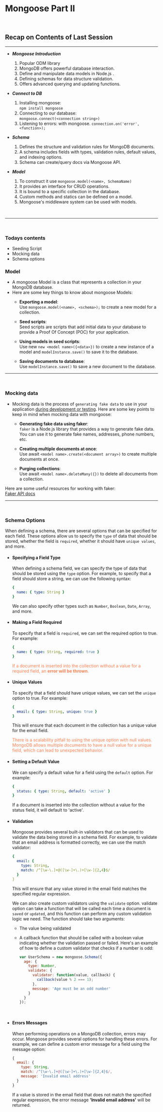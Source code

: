 # Mongoose Part II

<br>

## Recap on Contents of Last Session
---
  - ***Mongoose Introduction***
    1. Popular ODM library
    2. MongoDB offers powerful database interaction.
    3. Define and manipulate data models in Node.js .
    4. Defining schemas for data structure validation.
    5. Offers advanced querying and updating functions.
  
  
  - ***Connect to DB***
    1. Installing mongoose:  
    `npm install mongoose`
    2. Connecting to our database:  
    `mongoose.connect(<connection string>)` 
    3. Listening to errors: with mongoose.  `connection.on('error', <function>);`


  - ***Schema***
    1. Defines the structure and validation rules for MongoDB documents.
    2. A schema includes fields with types, validation rules, default values, and indexing options.
    3. Schema can create/query docs via Mongoose API.



  - ***Model***
    1.  To construct it use `mongoose.model(<name>, SchemaName)`
    2.  It provides an interface for CRUD operations.
    3.  It is bound to a specific collection in the database.
    4.  Custom methods and statics can be defined on a model.
    5.  Mongoose's middleware system can be used with models.

<br>

---
<br>

### Todays contents
- Seeding Script
- Mocking data
- Schema options

### Model
- A mongoose Model is a class that represents a collection in your MongoDB database. 
- Here are some key things to know about mongoose Models:
  - __Exporting a model__:  
    Use `mongoose.model(<name>, <schema>);` to create a new model for a collection.

  - __Seed scripts__:  
    Seed scripts are scripts that add initial data to your database to provide a Proof Of Concept (POC) for your application.

  - __Using models in seed scripts__:  
    Use new `new <model name>({<data>})` to create a new instance of a model and `modelInstance.save()` to save it to the database.

  - __Saving documents to database__:  
  Use `modelInstance.save()` to save a new document to the database.
---
<br>

### Mocking data  

- Mocking data is the process of `generating fake data` to use in your application <u>during development or testing</u>. Here are some key points to keep in mind when mocking data with mongoose:

  - __Generating fake data using faker__:  
  `faker` is a Node.js library that provides a way to generate fake data. You can use it to generate fake names, addresses, phone numbers, etc.

  - __Creating multiple documents at once__:  
  Use await `<model name>.create(<document array>)` to create multiple documents at once.

  - __Purging collections__:  
  Use await `<model name>.deleteMany({})` to delete all documents from a collection.


Here are some useful resources for working with faker:  
[Faker API docs](https://fakerjs.dev/guide/usage.html)

---
<br>

### Schema Options

When defining a schema, there are several options that can be specified for each field. These options allow us to specify the `type` of data that should be stored, whether the field is `required`, whether it should have `unique values`, and more.

- #### Specifying a Field Type
  When defining a schema field, we can specify the type of data that should be stored using the `type` option. For example, to specify that a field should store a string, we can use the following syntax:

  ```yaml
  {
    name: { type: String }
  }
  ```

  We can also specify other types such as `Number`, `Boolean`, `Date`, `Array`, and more.


- #### Making a Field Required
  To specify that a field is `required`, we can set the required option to true. For example:

  ```yaml
  {
    name: { type: String, required: true }
  }
  ```

  <span style="color:coral;">If a document is inserted into the collection without a value for a required field, an __error will be thrown__.</span>


- #### Unique Values
  To specify that a field should have unique values, we can set the `unique` option to true. For example:

  ```yaml
  {
    email: { type: String, unique: true }
  }
  ```
  This will ensure that each document in the collection has a unique value for the email field.  
  
  <span style="color:coral">There is a scalability pitfall to using the unique option with null values. MongoDB allows multiple documents to have a null value for a unique field, which can lead to unexpected behavior.</span>

- #### Setting a Default Value
  We can specify a default value for a field using the `default` option. For example:

  ```yaml
  {
    status: { type: String, default: 'active' }
  }
  ```
  If a document is inserted into the collection without a value for the status field, it will default to 'active'.


- #### Validation
  Mongoose provides several built-in validators that can be used to validate the data being stored in a schema field. For example, to validate that an email address is formatted correctly, we can use the match validator:

  ```yaml
  {
    email: {
      type: String,
      match: /^[\w-\.]+@([\w-]+\.)+[\w-]{2,4}$/
    }
  }
  ```
  This will ensure that any value stored in the email field matches the specified regular expression.  
  
  We can also create custom validators using the `validate` option. validate option can take a function that will be called each time a document is `saved` or `updated`, and this function can perform any custom validation logic we need.
  The function should take two arguments: 
    - The value being validated 
    - A callback function that should be called with a boolean value indicating whether the validation passed or failed. Here's an example of how to define a custom validator that checks if a number is odd:

      ```js
      var UserSchema = new mongoose.Schema({
        age: {
          type: Number,
          validate: {
            validator: function(value, callback) {
              callback(value % 2 === 1);
            },
            message: 'Age must be an odd number'
          }
        }
      });
      ```
<br>

- #### Errors Messages
  When performing operations on a MongoDB collection, errors may occur. Mongoose provides several options for handling these errors. For example, we can define a custom error message for a field using the message option:

  ```js
  {
    email: {
      type: String,
      match: /^[\w-\.]+@([\w-]+\.)+[\w-]{2,4}$/,
      message: 'Invalid email address'
    }
  }
  ```
  If a value is stored in the email field that does not match the specified regular expression, the error message __'Invalid email address'__ will be returned.

<br>

<!-- 
- #### Methods and Statics
  Mongoose allows us to define `methods` and `statics` that can be called on a `model` or `document`. For example, we can define a method that formats a 
  user's name as ***firstName lastName***:

  ```js
  UserSchema.methods.fullName = function() {
    return this.firstName + ' ' + this.lastName;
  };
  ```
  We can then call this method on a document as follows:

  ```js
  var user = new User({ firstName: 'John', lastName: 'Doe' });
  user.fullName(); // 'John Doe'
  ```
  
  We can also define statics that can be called on a model. For example, we can define a static that returns all active users:

  ```js
  UserSchema.statics.activeUsers = function() {
    return this.find({ status: 'active' });
  };
  ```
  We can then call this static on the User model as follows:

  ```js
    User.activeUsers().then(function(users) {
      console.log(users);
    });
  ```
<br>

- #### Virtuals
  Virtuals are fields that are `not stored in the database` but are calculated based on other fields. For example, we can define a virtual that calculates a user's age based on their date of birth:

  ```js
  UserSchema.virtual('age').get(function() {
    var now = new Date();
    return now.getFullYear() - this.dateOfBirth.getFullYear();
  });
  ```
  We can then access this virtual field as follows:

  ```js
  var user = new User({ dateOfBirth: new Date(1980, 0, 1) });
  console.log(user.age); // 43 (assuming the current year is 2023)
  ``` -->